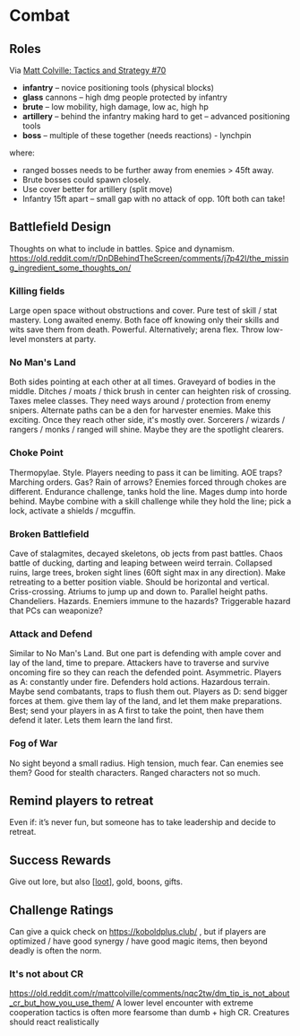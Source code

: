 # Combat

## Roles
Via [Matt Colville: Tactics and Strategy #70](https://www.youtube.com/watch?v=FfYItCw00Z4)

- **infantry** – novice positioning tools (physical blocks)
- **glass** cannons – high dmg people protected by infantry
- **brute** – low mobility, high damage, low ac, high hp
- **artillery** – behind the infantry making hard to get – advanced positioning tools
- **boss** – multiple of these together (needs reactions) - lynchpin

where:
- ranged bosses needs to be further away from enemies > 45ft away.
- Brute bosses could spawn closely.
- Use cover better for artillery (split move)
- Infantry 15ft apart – small gap with no attack of opp. 10ft both can take!

## Battlefield Design
Thoughts on what to include in battles. Spice and dynamism.
https://old.reddit.com/r/DnDBehindTheScreen/comments/j7p42l/the_missing_ingredient_some_thoughts_on/

### Killing fields
Large open space without obstructions and cover. Pure test of skill / stat mastery. Long awaited enemy.
Both face off knowing only their skills and wits save them from death. Powerful.
Alternatively; arena flex. Throw low-level monsters at party.
### No Man's Land
Both sides pointing at each other at all times. Graveyard of bodies in the middle.
Ditches / moats / thick brush in center can heighten risk of crossing.
Taxes melee classes. They need ways around / protection from enemy snipers.
Alternate paths can be a den for harvester enemies. Make this exciting.
Once they reach other side, it's mostly over.
Sorcerers / wizards / rangers / monks / ranged will shine. Maybe they are the spotlight clearers.
### Choke Point
Thermopylae. Style.
Players needing to pass it can be limiting. AOE traps? Marching orders. Gas? Rain of arrows?
Enemies forced through chokes are different. Endurance challenge, tanks hold the line. Mages dump into horde behind.
Maybe combine with a skill challenge while they hold the line; pick a lock, activate a shields / mcguffin.
### Broken Battlefield
Cave of stalagmites, decayed skeletons, ob jects from past battles. Chaos battle of ducking, darting and leaping between weird terrain.
Collapsed ruins, large trees, broken sight lines (60ft sight max in any direction).
Make retreating to a better position viable.
Should be horizontal and vertical. Criss-crossing. Atriums to jump up and down to. Parallel height paths. Chandeliers.
Hazards. Enemiers immune to the hazards? Triggerable hazard that PCs can weaponize?
### Attack and Defend
Similar to No Man's Land. But one part is defending with ample cover and lay of the land, time to prepare.
Attackers have to traverse and survive oncoming fire so they can reach the defended point. Asymmetric.
Players as A: constantly under fire. Defenders hold actions. Hazardous terrain. Maybe send combatants, traps to flush them out.
Players as D: send bigger forces at them. give them lay of the land, and let them make preparations.
Best; send your players in as A first to take the point, then have them defend it later. Lets them learn the land first.
### Fog of War
No sight beyond a small radius.
High tension, much fear. Can enemies see them? Good for stealth characters. Ranged characters not so much.

## Remind players to retreat
Even if: it’s never fun, but someone has to take leadership and decide to retreat.

## Success Rewards
Give out lore, but also [[loot]], gold, boons, gifts.

## Challenge Ratings
Can give a quick check on https://koboldplus.club/ , but if players are optimized / have good synergy / have good magic items, then beyond deadly is often the norm.

### It's not about CR
https://old.reddit.com/r/mattcolville/comments/nqc2tw/dm_tip_is_not_about_cr_but_how_you_use_them/
A lower level encounter with extreme cooperation tactics is often more fearsome than dumb + high CR.
Creatures should react realistically

[//begin]: # "Autogenerated link references for markdown compatibility"
[loot]: loot "Loot"
[//end]: # "Autogenerated link references"
